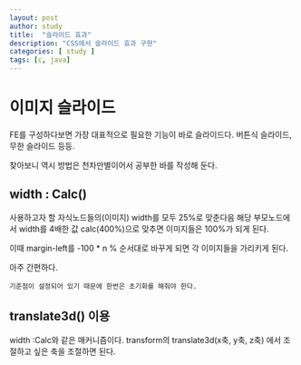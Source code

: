 ```yaml
---
layout: post
author: study
title:  "슬라이드 효과"
description: "CSS에서 슬라이드 효과 구현"
categories: [ study ]
tags: [c, java]
---
```


# 이미지 슬라이드

 FE를 구성하다보면 가장 대표적으로 필요한 기능이 바로 슬라이드다.
 버튼식 슬라이드, 무한 슬라이드 등등. 

 찾아보니 역시 방법은 천차만별이어서 공부한 바를 작성해 둔다.
 
## width : Calc()
 사용하고자 할 자식노드들의(이미지) width를 모두 25%로 맞춘다음
 해당 부모노드에서 width를 4배한 값 calc(400%)으로 맞추면 이미지들은 100%가 되게 된다. 

 이때 margin-left를 -100 * n % 순서대로 바꾸게 되면 각 이미지들을 가리키게 된다.
 
 아주 간편하다.

 `기준점이 설정되어 있기 때문에 한번은 초기화를 해줘야 한다.`

## translate3d() 이용
 width :Calc와 같은 매커니즘이다.
transform의 translate3d(x축, y축, z축) 에서 조절하고 싶은 축을 조절하면 된다.
 

